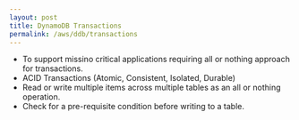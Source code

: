 ```yaml
---
layout: post
title: DynamoDB Transactions
permalink: /aws/ddb/transactions
---
```



- To support missino critical applications requiring all or nothing approach for transactions.
- ACID Transactions (Atomic, Consistent, Isolated, Durable)
- Read or write multiple items across multiple tables as an all or nothing operation.
- Check for a pre-requisite condition before writing to a table.
